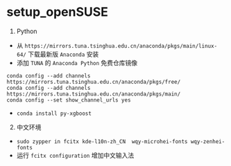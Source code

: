 # setup_openSUSE

1. Python
- 从 `https://mirrors.tuna.tsinghua.edu.cn/anaconda/pkgs/main/linux-64/` 下载最新版 `Anaconda` 安装
- 添加 `TUNA` 的 `Anaconda Python` 免费仓库镜像
```
conda config --add channels https://mirrors.tuna.tsinghua.edu.cn/anaconda/pkgs/free/
conda config --add channels https://mirrors.tuna.tsinghua.edu.cn/anaconda/pkgs/main/
conda config --set show_channel_urls yes
```
- `conda install py-xgboost`

2. 中文环境 
- `sudo zypper in fcitx kde-l10n-zh_CN  wqy-microhei-fonts wqy-zenhei-fonts`
- 运行 `fcitx configuration` 增加中文输入法
